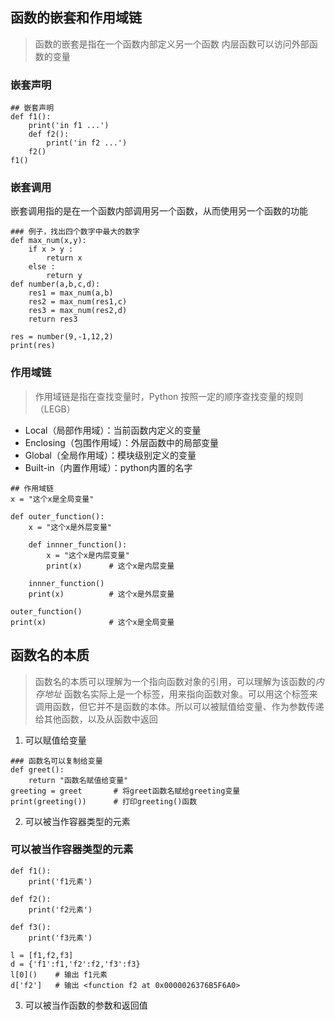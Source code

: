 ## 函数的嵌套和作用域链
> 函数的嵌套是指在一个函数内部定义另一个函数
内层函数可以访问外部函数的变量

### 嵌套声明
```
## 嵌套声明
def f1():
    print('in f1 ...')
    def f2():
        print('in f2 ...')
    f2()
f1()
```

### 嵌套调用
嵌套调用指的是在一个函数内部调用另一个函数，从而使用另一个函数的功能

```
### 例子，找出四个数字中最大的数字
def max_num(x,y):
    if x > y :
        return x
    else :
        return y
def number(a,b,c,d):
    res1 = max_num(a,b)
    res2 = max_num(res1,c)
    res3 = max_num(res2,d)
    return res3

res = number(9,-1,12,2)
print(res)
```

### 作用域链
> 作用域链是指在查找变量时，Python 按照一定的顺序查找变量的规则（LEGB）

- Local（局部作用域）：当前函数内定义的变量
- Enclosing（包围作用域）：外层函数中的局部变量
- Global（全局作用域）：模块级别定义的变量
- Built-in（内置作用域）：python内置的名字

```
## 作用域链
x = "这个x是全局变量"

def outer_function():
    x = "这个x是外层变量"
    
    def innner_function():
        x = "这个x是内层变量"
        print(x)      # 这个x是内层变量
    
    innner_function()
    print(x)          # 这个x是外层变量

outer_function()
print(x)              # 这个x是全局变量

```

## 函数名的本质
> 函数名的本质可以理解为一个指向函数对象的引用，可以理解为该函数的*内存地址*
函数名实际上是一个标签，用来指向函数对象。可以用这个标签来调用函数，但它并不是函数的本体。所以可以被赋值给变量、作为参数传递给其他函数，以及从函数中返回

1. 可以赋值给变量
```
### 函数名可以复制给变量
def greet():
    return "函数名赋值给变量"
greeting = greet       # 将greet函数名赋给greeting变量
print(greeting())      # 打印greeting()函数

```


2. 可以被当作容器类型的元素
### 可以被当作容器类型的元素
```
def f1():
    print('f1元素')

def f2():
    print('f2元素')

def f3():
    print('f3元素')

l = [f1,f2,f3]
d = {'f1':f1,'f2':f2,'f3':f3}
l[0]()    # 输出 f1元素
d['f2']   # 输出 <function f2 at 0x0000026376B5F6A0>

```
3. 可以被当作函数的参数和返回值
